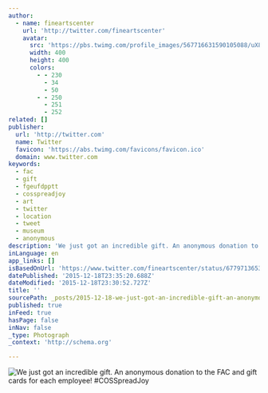 ```yaml
---
author:
  - name: fineartscenter
    url: 'http://twitter.com/fineartscenter'
    avatar:
      src: 'https://pbs.twimg.com/profile_images/567716631590105088/uX83OO2i_400x400.jpeg'
      width: 400
      height: 400
      colors:
        - - 230
          - 34
          - 50
        - - 250
          - 251
          - 252
related: []
publisher:
  url: 'http://twitter.com'
  name: Twitter
  favicon: 'https://abs.twimg.com/favicons/favicon.ico'
  domain: www.twitter.com
keywords:
  - fac
  - gift
  - fgeufdpptt
  - cosspreadjoy
  - art
  - twitter
  - location
  - tweet
  - museum
  - anonymous
description: 'We just got an incredible gift. An anonymous donation to the FAC and gift cards for each employee! #COSSpreadJoy'
inLanguage: en
app_links: []
isBasedOnUrl: 'https://www.twitter.com/fineartscenter/status/677971365392093184'
datePublished: '2015-12-18T23:35:20.688Z'
dateModified: '2015-12-18T23:30:52.727Z'
title: ''
sourcePath: _posts/2015-12-18-we-just-got-an-incredible-gift-an-anonymous-donation-to-the.md
published: true
inFeed: true
hasPage: false
inNav: false
_type: Photograph
_context: 'http://schema.org'

---
```

![We just got an incredible gift&period; An anonymous donation to the FAC and gift cards for each employee&excl; &num;COSSpreadJoy](https://pbs.twimg.com/media/CWijXTsUwAAGNDV.png:large)